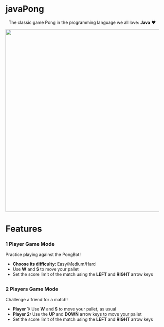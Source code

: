 # javaPong

<p align="center">
The classic game Pong in the programming language we all love: <b>Java</b> ♥
</p>
<p align="center">
<img width="600" src="https://raw.githubusercontent.com/pedroramos3225/javaPong/master/img/pong.png">
</p>

##

# Features
### 1 Player Game Mode
Practice playing against the PongBot!
* **Choose its difficulty:** Easy/Medium/Hard
* Use **W** and **S** to move your pallet
* Set the score limit of the match using the **LEFT** and **RIGHT** arrow keys

##

### 2 Players Game Mode
Challenge a friend for a match!
* **Player 1:** Use **W** and **S** to move your pallet, as usual
* **Player 2:** Use the **UP** and **DOWN** arrow keys to move your pallet
* Set the score limit of the match using the **LEFT** and **RIGHT** arrow keys

##
